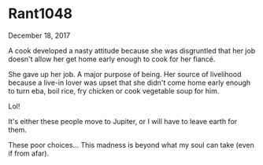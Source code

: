 # Rant1048


December 18, 2017

A cook developed a nasty attitude because she was disgruntled that her job doesn't allow her get home early enough to cook for her fiancé. 

She gave up her job. A major purpose of being. Her source of livelihood because a live-in lover was upset that she didn't come home early enough to turn eba, boil rice, fry chicken or cook vegetable soup for him.

Lol!

It's either these people move to Jupiter, or I will have to leave earth for them.

These poor choices... This madness is beyond what my soul can take (even if from afar).